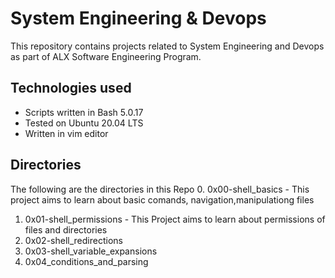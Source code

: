# **System Engineering & Devops**

This repository contains projects related to System Engineering and Devops as part of ALX Software Engineering Program.

## **Technologies used**
- Scripts written in Bash 5.0.17
- Tested on Ubuntu 20.04 LTS
- Written in vim editor

## **Directories**

The following are the directories in this Repo
0. 0x00-shell_basics - This project aims to learn about basic comands, navigation,manipulationg files
1. 0x01-shell_permissions - This Project aims to learn about permissions of files and directories
2. 0x02-shell_redirections
3. 0x03-shell_variable_expansions
4. 0x04_conditions_and_parsing
